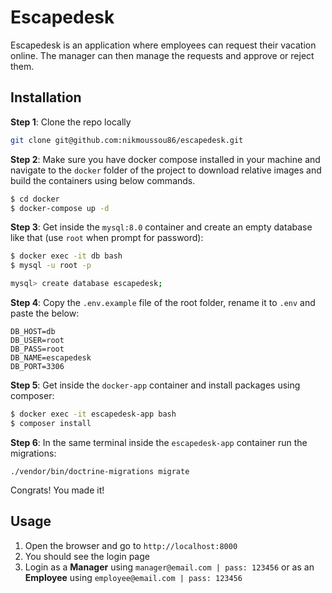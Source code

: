 # Escapedesk

Escapedesk is an application where employees can request their vacation online. The manager can then manage the requests and approve or reject them.

## Installation

**Step 1**: Clone the repo locally

```bash
git clone git@github.com:nikmoussou86/escapedesk.git
```
**Step 2**: Make sure you have docker compose installed in your machine and navigate to the `docker` folder of the project to download relative images and build the containers using below commands.

```bash
$ cd docker
$ docker-compose up -d
```
**Step 3**: Get inside the `mysql:8.0` container and create an empty database like that (use `root` when prompt for password):

```bash
$ docker exec -it db bash
$ mysql -u root -p

mysql> create database escapedesk;
```
**Step 4**: Copy the `.env.example` file of the root folder, rename it to `.env` and paste the below:
```
DB_HOST=db 
DB_USER=root
DB_PASS=root
DB_NAME=escapedesk
DB_PORT=3306
```
**Step 5**: Get inside the `docker-app` container and install packages using composer:

```bash
$ docker exec -it escapedesk-app bash
$ composer install
```
**Step 6**: In the same terminal inside the `escapedesk-app` container run the migrations:
```
./vendor/bin/doctrine-migrations migrate
```
Congrats! You made it!

## Usage

1. Open the browser and go to `http://localhost:8000`
2. You should see the login page
3. Login as a **Manager** using `manager@email.com | pass: 123456` or as an **Employee** using `employee@email.com | pass: 123456`
   
